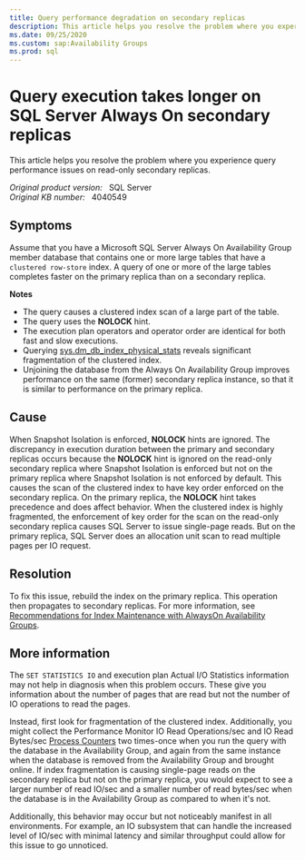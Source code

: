 ```yaml
---
title: Query performance degradation on secondary replicas
description: This article helps you resolve the problem where you experience query performance issues on read-only secondary replicas.
ms.date: 09/25/2020
ms.custom: sap:Availability Groups
ms.prod: sql
---
```

# Query execution takes longer on SQL Server Always On secondary replicas

This article helps you resolve the problem where you experience query performance issues on read-only secondary replicas.

_Original product version:_ &nbsp; SQL Server  
_Original KB number:_ &nbsp; 4040549

## Symptoms

Assume that you have a Microsoft SQL Server Always On Availability Group member database that contains one or more large tables that have a `clustered row-store` index. A query of one or more of the large tables completes faster on the primary replica than on a secondary replica.

**Notes**

- The query causes a clustered index scan of a large part of the table.
- The query uses the **NOLOCK** hint.
- The execution plan operators and operator order are identical for both fast and slow executions.
- Querying [sys.dm_db_index_physical_stats](/sql/relational-databases/system-dynamic-management-views/sys-dm-db-index-physical-stats-transact-sql) reveals significant fragmentation of the clustered index.
- Unjoining the database from the Always On Availability Group improves performance on the same (former) secondary replica instance, so that it is similar to performance on the primary replica.

## Cause

When Snapshot Isolation is enforced, **NOLOCK** hints are ignored. The discrepancy in execution duration between the primary and secondary replicas occurs because the **NOLOCK** hint is ignored on the read-only secondary replica where Snapshot Isolation is enforced but not on the primary replica where Snapshot Isolation is not enforced by default. This causes the scan of the clustered index to have key order enforced on the secondary replica. On the primary replica, the **NOLOCK** hint takes precedence and does affect behavior. When the clustered index is highly fragmented, the enforcement of key order for the scan on the read-only secondary replica causes SQL Server to issue single-page reads. But on the primary replica, SQL Server does an allocation unit scan to read multiple pages per IO request.

## Resolution

To fix this issue, rebuild the index on the primary replica. This operation then propagates to secondary replicas. For more information, see [Recommendations for Index Maintenance with AlwaysOn Availability Groups](/archive/blogs/alwaysonpro/recommendations-for-index-maintenance-with-alwayson-availability-groups).

## More information

The `SET STATISTICS IO` and execution plan Actual I/O Statistics information may not help in diagnosis when this problem occurs. These give you information about the number of pages that are read but not the number of IO operations to read the pages.

Instead, first look for fragmentation of the clustered index. Additionally, you might collect the Performance Monitor IO Read Operations/sec and IO Read Bytes/sec [Process Counters](/previous-versions/ms804621(v=msdn.10)) two times-once when you run the query with the database in the Availability Group, and again from the same instance when the database is removed from the Availability Group and brought online. If index fragmentation is causing single-page reads on the secondary replica but not on the primary replica, you would expect to see a larger number of read IO/sec and a smaller number of read bytes/sec when the database is in the Availability Group as compared to when it's not.

Additionally, this behavior may occur but not noticeably manifest in all environments. For example, an IO subsystem that can handle the increased level of IO/sec with minimal latency and similar throughput could allow for this issue to go unnoticed.

